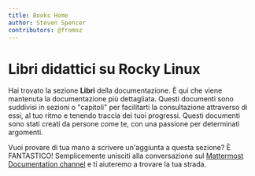 ```yaml
---
title: Books Home
author: Steven Spencer
contributors: @fromoz
---
```

# Libri didattici su Rocky Linux

Hai trovato la sezione **Libri** della documentazione. È qui che viene mantenuta la documentazione più dettagliata. Questi documenti sono suddivisi in sezioni o "capitoli" per facilitarti la consultazione attraverso di essi, al tuo ritmo e tenendo traccia dei tuoi progressi. Questi documenti sono stati creati da persone come te, con una passione per determinati argomenti.

Vuoi provare di tua mano a scrivere un'aggiunta a questa sezione? È FANTASTICO! Semplicemente unisciti alla conversazione sul [Mattermost Documentation channel](https://chat.rockylinux.org/rocky-linux/channels/documentation) e ti aiuteremo a trovare la tua strada.
